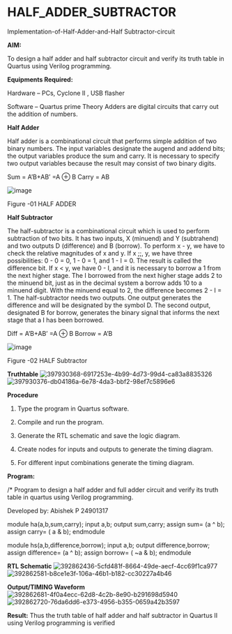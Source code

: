 # HALF_ADDER_SUBTRACTOR

Implementation-of-Half-Adder-and-Half Subtractor-circuit

**AIM:**

To design a half adder and half subtractor circuit and verify its truth table in Quartus using Verilog programming.

**Equipments Required:**

Hardware – PCs, Cyclone II , USB flasher 

Software – Quartus prime Theory Adders are digital circuits that carry out the addition of numbers.

**Half Adder**

Half adder is a combinational circuit that performs simple addition of two binary numbers. The input variables designate the augend and addend bits; the output variables produce the sum and carry. It is necessary to specify two output variables because the result may consist of two binary digits.

Sum = A’B+AB’ =A ⊕ B Carry = AB

![image](https://github.com/naavaneetha/HALF_ADDER_SUBTRACTOR/assets/154305477/bd4a0b2c-cdbc-4184-ab08-81578f121e1f)

Figure -01 HALF ADDER

**Half Subtractor**

The half-subtractor is a combinational circuit which is used to perform subtraction of two bits. It has two inputs, X (minuend) and Y (subtrahend) and two outputs D (difference) and B (borrow). To perform x - y, we have to check the relative magnitudes of x and y. If x ;;, y, we have three possibilities: 0 - 0 = 0, 1 - 0 = 1, and 1 - I = 0. The result is called the difference bit. If x < y, we have 0 - I, and it is necessary to borrow a 1 from the next higher stage. The I borrowed from the next higher stage adds 2 to the minuend bit, just as in the decimal system a borrow adds 10 to a minuend digit. With the minuend equal to 2, the difference becomes 2 - I = 1. The half-subtractor needs two outputs. One output generates the difference and will be designated by the symbol D. The second output, designated B for borrow, generates the binary signal that informs the next stage that a I has been borrowed. 

Diff = A’B+AB’ =A ⊕ B
Borrow = A’B

 ![image](https://github.com/naavaneetha/HALF_ADDER_SUBTRACTOR/assets/154305477/d76b099c-513f-4e7c-843a-e2fd028a531a)

Figure -02 HALF Subtractor

**Truthtable**
![397930368-6917253e-4b99-4d73-99d4-ca83a8835326](https://github.com/user-attachments/assets/18b5ce40-b30e-4fde-bebe-b57c96613d6e)
![397930376-db04186a-6e78-4da3-bbf2-98ef7c5896e6](https://github.com/user-attachments/assets/287ddd85-99f2-47b8-b5dc-774c5097fd42)

**Procedure**

1.	Type the program in Quartus software.

2.	Compile and run the program.

3.	Generate the RTL schematic and save the logic diagram.

4.	Create nodes for inputs and outputs to generate the timing diagram.

5.	For different input combinations generate the timing diagram.


**Program:**

/* Program to design a half adder and full adder circuit and verify its truth table in quartus using Verilog programming.

Developed by: Abishek P 24901317

module ha(a,b,sum,carry);
input a,b;
output sum,carry;
assign sum= (a ^ b);
assign carry= ( a & b);
endmodule

module hs(a,b,difference,borrow);
input a,b;
output difference,borrow;
assign difference= (a ^ b);
assign borrow= ( ~a & b);
endmodule

**RTL Schematic**
![392862436-5cfd481f-8664-49de-aecf-4cc69f1ca977](https://github.com/user-attachments/assets/e27a3002-f8c8-45b4-adda-94ed84b5d0d9)
![392862581-b8ce1e3f-106a-46b1-b182-cc30227a4b46](https://github.com/user-attachments/assets/ed14a7e6-5830-4369-8900-45311416390b)

**Output/TIMING Waveform**
![392862681-4f0a4ecc-62d8-4c2b-8e90-b291698d5940](https://github.com/user-attachments/assets/9509180c-a595-449a-aadf-a409c18c4314)
![392862720-76da6dd6-e373-4956-b355-0659a42b3597](https://github.com/user-attachments/assets/3fb364b1-8aea-41a1-80d8-2e88aa3b1805)

**Result:**
Thus the truth table of half adder and half subtractor in Quartus II using Verilog programming is verified
